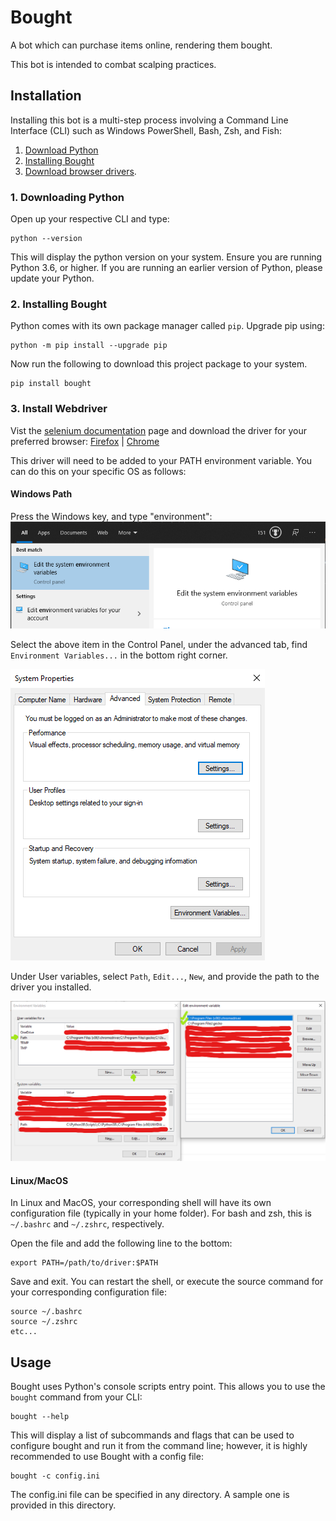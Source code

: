 # Bought
A bot which can purchase items online, rendering them bought.

This bot is intended to combat scalping practices.

## Installation
Installing this bot is a multi-step process involving a Command Line
Interface (CLI) such as Windows PowerShell, Bash, Zsh, and Fish:
1. [Download Python](#1-downloading-python)
2. [Installing Bought](#2-installing-bought)
3. [Download browser drivers](#3-install-webdriver).

### 1. Downloading Python
Open up your respective CLI and type:
```
python --version
```
This will display the python version on your system. Ensure you are running
Python 3.6, or higher. If you are running an earlier version of Python, please update your Python.

### 2. Installing Bought
Python comes with its own package manager called `pip`. Upgrade pip using:
```
python -m pip install --upgrade pip
```
Now run the following to download this project package to your system.
```
pip install bought
```

### 3. Install Webdriver
Vist the [selenium documentation](https://selenium-python.readthedocs.io/installation.html#drivers)
page and download the driver for your preferred browser:
[Firefox](https://github.com/mozilla/geckodriver/releases) | [Chrome](https://sites.google.com/a/chromium.org/chromedriver/downloads)

This driver will need to be added to your PATH environment variable. You can do this on your specific OS as follows:

#### Windows Path
Press the Windows key, and type "environment":
![Edit the system environment variables - Control Panel](./readme_source/env.PNG)

Select the above item in the Control Panel, under the advanced tab, find
`Environment Variables...` in the bottom right corner.

![System Properties - Advanced - Environment Variables...](./readme_source/advanced.PNG)

Under User variables, select `Path`, `Edit...`, `New`, and provide the path to the driver you installed.

![Environment variables](./readme_source/path.png)


#### Linux/MacOS
In Linux and MacOS, your corresponding shell will have its own configuration
file (typically in your home folder). For bash and zsh, this is `~/.bashrc` and `~/.zshrc`, respectively.

Open the file and add the following line to the bottom:

```
export PATH=/path/to/driver:$PATH
```

Save and exit. You can restart the shell, or execute the source command for your corresponding configuration file:
```
source ~/.bashrc
source ~/.zshrc
etc...
```

## Usage
Bought uses Python's console scripts entry point. This allows you to use
the `bought` command from your CLI:

```
bought --help
```

This will display a list of subcommands and flags that can be used to
configure bought and run it from the command line; however, it is highly
recommended to use Bought with a config file:

```
bought -c config.ini
```

The config.ini file can be specified in any directory. A sample one is provided in this directory.
